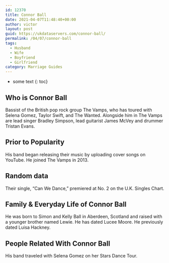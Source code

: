 ```yaml
---
id: 12370
title: Connor Ball
date: 2021-04-07T11:48:40+00:00
author: victor
layout: post
guid: https://ukdataservers.com/connor-ball/
permalink: /04/07/connor-ball
tags:
  - Husband
  - Wife
  - Boyfriend
  - Girlfriend
category: Marriage Guides
---
```


* some text
{: toc}


## Who is Connor Ball



Bassist of the British pop rock group The Vamps, who has toured with Selena Gomez, Taylor Swift, and The Wanted. Alongside him in The Vamps are lead singer Bradley Simpson, lead guitarist James McVey and drummer Tristan Evans. 

                
                
                
## Prior to Popularity



His band began releasing their music by uploading cover songs on YouTube. He joined The Vamps in 2013.

                
                
                
## Random data



Their single, &#8220;Can We Dance,&#8221; premiered at No. 2 on the U.K. Singles Chart. 

                
                
                
## Family & Everyday Life of Connor Ball



He was born to Simon and Kelly Ball in Aberdeen, Scotland and raised with a younger brother named Lewie. He has dated Lucee Moore. He previously dated Luisa Hackney.

                
                
                
## People Related With Connor Ball



His band traveled with Selena Gomez on her Stars Dance Tour. 

                
              
            
          
          
          